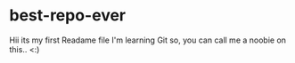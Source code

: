 # best-repo-ever
Hii its my first Readame file 
I'm learning Git so, you can call me a noobie on this.. <:)